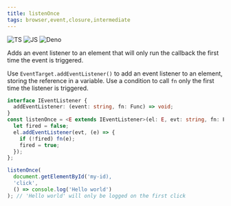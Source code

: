 ```yaml
---
title: listenOnce
tags: browser,event,closure,intermediate
---
```


![TS](https://img.shields.io/badge/supports-typescript-blue.svg?style=flat-square)
![JS](https://img.shields.io/badge/supports-javascript-yellow.svg?style=flat-square)
![Deno](https://img.shields.io/badge/supports-deno-green.svg?style=flat-square)

Adds an event listener to an element that will only run the callback the first time the event is triggered.

Use `EventTarget.addEventListener()` to add an event listener to an element, storing the reference in a variable.
Use a condition to call `fn` only the first time the listener is triggered.

```ts
interface IEventListener {
  addEventListener: (event: string, fn: Func) => void;
}
const listenOnce = <E extends IEventListener>(el: E, evt: string, fn: Func) => {
  let fired = false;
  el.addEventListener(evt, (e) => {
    if (!fired) fn(e);
    fired = true;
  });
};
```

```ts
listenOnce(
  document.getElementById('my-id),
  'click',
  () => console.log('Hello world')
); // 'Hello world' will only be logged on the first click
```
